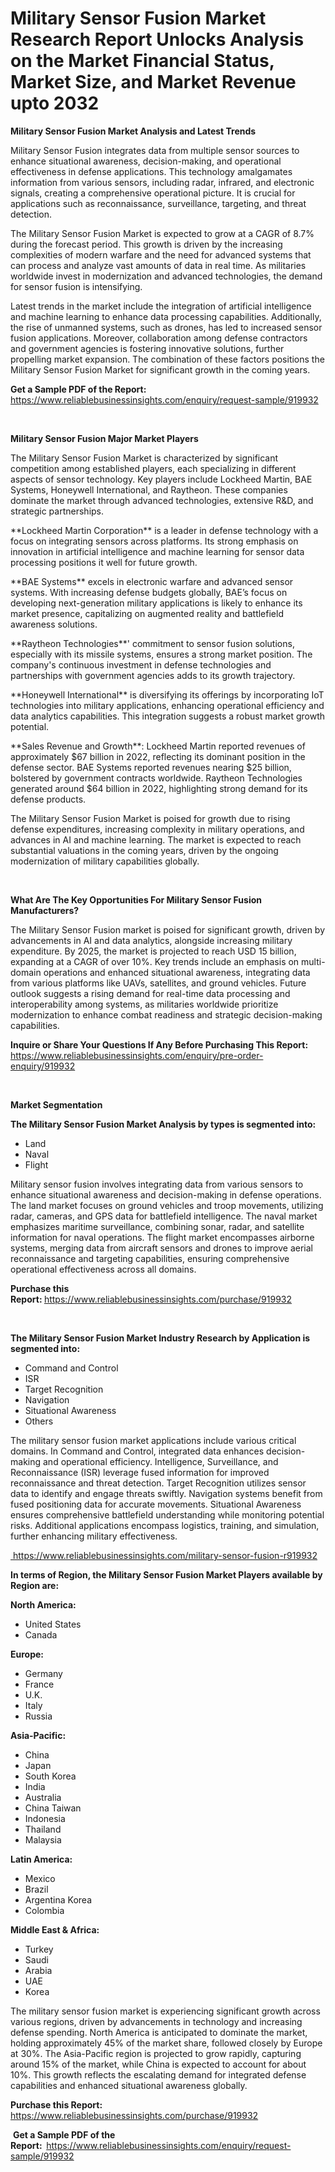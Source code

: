 <p><h1>Military Sensor Fusion Market Research Report Unlocks Analysis on the Market Financial Status, Market Size, and Market Revenue upto 2032</h1></p><p><strong>Military Sensor Fusion Market Analysis and Latest Trends</strong></p>
<p><p>Military Sensor Fusion integrates data from multiple sensor sources to enhance situational awareness, decision-making, and operational effectiveness in defense applications. This technology amalgamates information from various sensors, including radar, infrared, and electronic signals, creating a comprehensive operational picture. It is crucial for applications such as reconnaissance, surveillance, targeting, and threat detection.</p><p>The Military Sensor Fusion Market is expected to grow at a CAGR of 8.7% during the forecast period. This growth is driven by the increasing complexities of modern warfare and the need for advanced systems that can process and analyze vast amounts of data in real time. As militaries worldwide invest in modernization and advanced technologies, the demand for sensor fusion is intensifying.</p><p>Latest trends in the market include the integration of artificial intelligence and machine learning to enhance data processing capabilities. Additionally, the rise of unmanned systems, such as drones, has led to increased sensor fusion applications. Moreover, collaboration among defense contractors and government agencies is fostering innovative solutions, further propelling market expansion. The combination of these factors positions the Military Sensor Fusion Market for significant growth in the coming years.</p></p>
<p><strong>Get a Sample PDF of the Report:&nbsp;</strong> <a href="https://www.reliablebusinessinsights.com/enquiry/request-sample/919932?utm_campaign=3683&utm_medium=2&utm_source=Github&utm_content=ia&utm_term=18042025&utm_id=military-sensor-fusion">https://www.reliablebusinessinsights.com/enquiry/request-sample/919932</a></p>
<p>&nbsp;</p>
<p><strong>Military Sensor Fusion Major Market Players</strong></p>
<p><p>The Military Sensor Fusion Market is characterized by significant competition among established players, each specializing in different aspects of sensor technology. Key players include Lockheed Martin, BAE Systems, Honeywell International, and Raytheon. These companies dominate the market through advanced technologies, extensive R&D, and strategic partnerships.</p><p>**Lockheed Martin Corporation** is a leader in defense technology with a focus on integrating sensors across platforms. Its strong emphasis on innovation in artificial intelligence and machine learning for sensor data processing positions it well for future growth.</p><p>**BAE Systems** excels in electronic warfare and advanced sensor systems. With increasing defense budgets globally, BAE’s focus on developing next-generation military applications is likely to enhance its market presence, capitalizing on augmented reality and battlefield awareness solutions.</p><p>**Raytheon Technologies**' commitment to sensor fusion solutions, especially with its missile systems, ensures a strong market position. The company's continuous investment in defense technologies and partnerships with government agencies adds to its growth trajectory.</p><p>**Honeywell International** is diversifying its offerings by incorporating IoT technologies into military applications, enhancing operational efficiency and data analytics capabilities. This integration suggests a robust market growth potential.</p><p>**Sales Revenue and Growth**: Lockheed Martin reported revenues of approximately $67 billion in 2022, reflecting its dominant position in the defense sector. BAE Systems reported revenues nearing $25 billion, bolstered by government contracts worldwide. Raytheon Technologies generated around $64 billion in 2022, highlighting strong demand for its defense products.</p><p>The Military Sensor Fusion Market is poised for growth due to rising defense expenditures, increasing complexity in military operations, and advances in AI and machine learning. The market is expected to reach substantial valuations in the coming years, driven by the ongoing modernization of military capabilities globally.</p></p>
<p>&nbsp;</p>
<p><strong>What Are The Key Opportunities For Military Sensor Fusion Manufacturers?</strong></p>
<p><p>The Military Sensor Fusion market is poised for significant growth, driven by advancements in AI and data analytics, alongside increasing military expenditure. By 2025, the market is projected to reach USD 15 billion, expanding at a CAGR of over 10%. Key trends include an emphasis on multi-domain operations and enhanced situational awareness, integrating data from various platforms like UAVs, satellites, and ground vehicles. Future outlook suggests a rising demand for real-time data processing and interoperability among systems, as militaries worldwide prioritize modernization to enhance combat readiness and strategic decision-making capabilities.</p></p>
<p><strong>Inquire or Share Your Questions If Any Before Purchasing This Report:</strong> <a href="https://www.reliablebusinessinsights.com/enquiry/pre-order-enquiry/919932?utm_campaign=3683&utm_medium=2&utm_source=Github&utm_content=ia&utm_term=18042025&utm_id=military-sensor-fusion">https://www.reliablebusinessinsights.com/enquiry/pre-order-enquiry/919932</a></p>
<p>&nbsp;</p>
<p><strong>Market Segmentation</strong></p>
<p><strong>The Military Sensor Fusion Market Analysis by types is segmented into:</strong></p>
<p><ul><li>Land</li><li>Naval</li><li>Flight</li></ul></p>
<p><p>Military sensor fusion involves integrating data from various sensors to enhance situational awareness and decision-making in defense operations. The land market focuses on ground vehicles and troop movements, utilizing radar, cameras, and GPS data for battlefield intelligence. The naval market emphasizes maritime surveillance, combining sonar, radar, and satellite information for naval operations. The flight market encompasses airborne systems, merging data from aircraft sensors and drones to improve aerial reconnaissance and targeting capabilities, ensuring comprehensive operational effectiveness across all domains.</p></p>
<p><strong>Purchase this Report:&nbsp;</strong><a href="https://www.reliablebusinessinsights.com/purchase/919932?utm_campaign=3683&utm_medium=2&utm_source=Github&utm_content=ia&utm_term=18042025&utm_id=military-sensor-fusion">https://www.reliablebusinessinsights.com/purchase/919932</a></p>
<p>&nbsp;</p>
<p><strong>The Military Sensor Fusion Market Industry Research by Application is segmented into:</strong></p>
<p><ul><li>Command and Control</li><li>ISR</li><li>Target Recognition</li><li>Navigation</li><li>Situational Awareness</li><li>Others</li></ul></p>
<p><p>The military sensor fusion market applications include various critical domains. In Command and Control, integrated data enhances decision-making and operational efficiency. Intelligence, Surveillance, and Reconnaissance (ISR) leverage fused information for improved reconnaissance and threat detection. Target Recognition utilizes sensor data to identify and engage threats swiftly. Navigation systems benefit from fused positioning data for accurate movements. Situational Awareness ensures comprehensive battlefield understanding while monitoring potential risks. Additional applications encompass logistics, training, and simulation, further enhancing military effectiveness.</p></p>
<p><a href="https://www.reliablebusinessinsights.com/military-sensor-fusion-r919932?utm_campaign=3683&utm_medium=2&utm_source=Github&utm_content=ia&utm_term=18042025&utm_id=military-sensor-fusion">&nbsp;https://www.reliablebusinessinsights.com/military-sensor-fusion-r919932</a></p>
<p><strong>In terms of Region, the Military Sensor Fusion Market Players available by Region are:</strong></p>
<p>
    <p> <strong> North America: </strong>
        <ul>
            <li>United States</li>
            <li>Canada</li>
        </ul>
        </p> 
    <p> <strong> Europe: </strong>
        <ul>
            <li>Germany</li>
            <li>France</li>
            <li>U.K.</li>
            <li>Italy</li>
            <li>Russia</li>
        </ul>
        </p> 
    <p> <strong> Asia-Pacific: </strong>
        <ul>
            <li>China</li>
            <li>Japan</li>
            <li>South Korea</li>
            <li>India</li>
            <li>Australia</li>
            <li>China Taiwan</li>
            <li>Indonesia</li>
            <li>Thailand</li>
            <li>Malaysia</li>
        </ul>
        </p> 
    <p> <strong> Latin America: </strong>
        <ul>
            <li>Mexico</li>
            <li>Brazil</li>
            <li>Argentina Korea</li>
            <li>Colombia</li>
        </ul>
        </p> 
    <p> <strong> Middle East & Africa: </strong>
        <ul>
            <li>Turkey</li>
            <li>Saudi</li>
            <li>Arabia</li>
            <li>UAE</li>
            <li>Korea</li>
        </ul>
    </p>
    </p>
<p><p>The military sensor fusion market is experiencing significant growth across various regions, driven by advancements in technology and increasing defense spending. North America is anticipated to dominate the market, holding approximately 45% of the market share, followed closely by Europe at 30%. The Asia-Pacific region is projected to grow rapidly, capturing around 15% of the market, while China is expected to account for about 10%. This growth reflects the escalating demand for integrated defense capabilities and enhanced situational awareness globally.</p></p>
<p><strong>Purchase this Report: </strong><a href="https://www.reliablebusinessinsights.com/purchase/919932?utm_campaign=3683&utm_medium=2&utm_source=Github&utm_content=ia&utm_term=18042025&utm_id=military-sensor-fusion">https://www.reliablebusinessinsights.com/purchase/919932</a></p>
<p>&nbsp;<strong>Get a Sample PDF of the Report:&nbsp;&nbsp;</strong><a href="https://www.reliablebusinessinsights.com/enquiry/request-sample/919932?utm_campaign=3683&utm_medium=2&utm_source=Github&utm_content=ia&utm_term=18042025&utm_id=military-sensor-fusion">https://www.reliablebusinessinsights.com/enquiry/request-sample/919932</a></p>
<p><strong></strong></p>
<p><p></p><p></p><p></p></p>